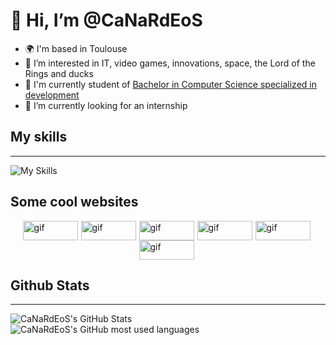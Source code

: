 # 👋 Hi, I’m @CaNaRdEoS
- 🌍 I'm based in Toulouse
- 👀 I’m interested in IT, video games, innovations, space, the Lord of the Rings and ducks
- 🚀 I'm currently student of [Bachelor in Computer Science specialized in development](https://iut.univ-tlse3.fr/bachelor-specialite-informatique)
- 🌱 I’m currently looking for an internship

## My skills
---

![My Skills](https://skillicons.dev/icons?i=html,css,c,cpp,py,java,bash,linux,git,sql)

## Some cool websites
<div style="display: flex; flex-wrap: wrap; justify-content: center;">
    <!-- Hamza Site perso -->
    <a href="https://n3m0.fr" target="_blank" style="margin-right:5px">
        <img src="https://n3m0.fr/nemo-button.gif" title="gif" alt="gif" width=88 height=31>
    </a>
    <!-- Annabelle Github -->
    <a href="https://github.com/Eiior" target="_blank" style="margin-right:5px">
        <img src="https://imgur.com/KyfTTtZ.gif" title="gif" alt="gif" width=88 height=31>
    </a>
    <!-- Dorian Github -->
    <a href="https://github.com/mrmoi31/" target="_blank" style="margin-right:5px">
        <img src="https://imgur.com/tzeRvpD.gif" title="gif" alt="gif" width=88 height=31>
    </a>
    <!-- Liam Github -->
    <a href="https://github.com/CaNaRdEoS/" target="_blank" style="margin-right:5px">
        <img src="https://imgur.com/b6v5kle.gif" title="gif" alt="gif" width=88 height=31>
    </a>
    <!-- Raphael Site perso -->
    <a href="https://fruitpassion.fr" target="_blank" style="margin-right:5px">
        <img src="https://imgur.com/HFbc2iB.gif" alt="gif" width=88 height=31>
    </a>
    <!-- Raphael Github -->
    <a href="https://github.com/FruitPassion" target="_blank" style="margin-right:5px">
        <img src="https://imgur.com/CySPgsa.gif" alt="gif" width=88 height=31>
    </a>
</div>

## Github Stats
---

  <img src="https://github-readme-stats.vercel.app/api?username=CaNaRdEoS&theme=great-gatsby&show_icons=true" alt="CaNaRdEoS's GitHub Stats" />
  <br>
  <img src="https://github-readme-stats.vercel.app/api/top-langs/?username=CaNaRdEoS&theme=great-gatsby&langs_count=5" alt="CaNaRdEoS's GitHub most used languages"/>
